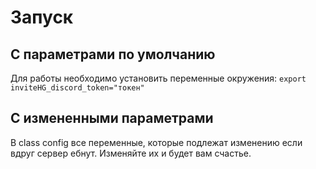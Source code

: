 # Запуск
## С параметрами по умолчанию
Для работы необходимо установить переменные окружения:
`export inviteHG_discord_token="токен"`
## С измененными параметрами
В class config все переменные, которые подлежат изменению если вдруг сервер ебнут. Изменяйте их и будет вам счастье. 
